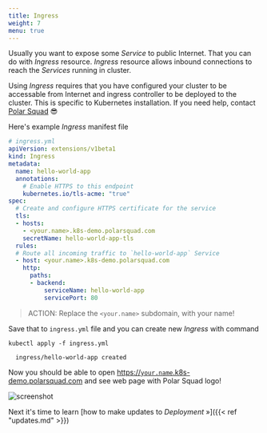 ```yaml
---
title: Ingress
weight: 7
menu: true
---
```


Usually you want to expose some _Service_ to public Internet. That you can do with _Ingress_ resource.
_Ingress_ resource allows inbound connections to reach the _Services_ running in cluster.

Using _Ingress_ requires that you have configured your cluster to be accessable from Internet and ingress controller to be deployed to the cluster. This is specific to Kubernetes installation. If you need help, contact [Polar Squad](https://polarsquad.com) 😎

Here's example _Ingress_ manifest file
```yaml
# ingress.yml
apiVersion: extensions/v1beta1
kind: Ingress
metadata:
  name: hello-world-app
  annotations:
    # Enable HTTPS to this endpoint
    kubernetes.io/tls-acme: "true"
spec:
  # Create and configure HTTPS certificate for the service
  tls:
  - hosts:
    - <your.name>.k8s-demo.polarsquad.com
    secretName: hello-world-app-tls
  rules:
  # Route all incoming traffic to `hello-world-app` Service
  - host: <your.name>.k8s-demo.polarsquad.com
    http:
      paths:
      - backend:
          serviceName: hello-world-app
          servicePort: 80
```

> ACTION: Replace the `<your.name>` subdomain, with your name!

Save that to `ingress.yml` file and you can create new _Ingress_ with command
```shell
kubectl apply -f ingress.yml

  ingress/hello-world-app created
```

Now you should be able to open [https://`your.name`.k8s-demo.polarsquad.com](https://your.name.k8s-demo.polarsquad.com) and see web page with Polar Squad logo!

![screenshot](/img/screenshot.png)

Next it's time to learn [how to make updates to _Deployment_ »]({{< ref "updates.md" >}})